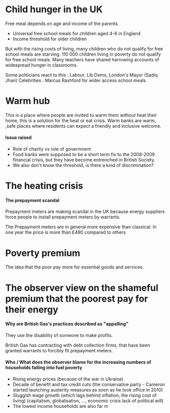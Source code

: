 # Child hunger in the UK
Free meal depends on age and income of the parents.

- Universal free school meals for children aged 4-6 in England
- Income threshold for older children

But with the rising costs of living, many children who do not qualify for free school meals are starving.
110 000 children living in poverty do not qualify for free school meals. Many teachers have shared harrowing accounts of widespread hunger in classrooms. 

Some politicians react to this : Labour, Lib Dems, London's Mayor (Sadiq Jhan)
Celebrities : Marcus Rashford
for wider access school meals.

# Warm hub
This is a place where people are invited to warm them without heat their home, this is a solution for the heat or eat crisis.
Warm banks are warm, ,safe places where residents can expect a friendly and inclusive welcome. 

#### Issue raised
- Role of charity vs role of government
- Food banks were supposed to be a short term fix to the 2008-2009 financial crisis, but they have become entrenched in British Society.
- We also don't know the threshold, is there a kind of discrimination?

# The heating crisis
#### The prepayment scandal
Prepayment meters are making scandal in the UK because energy suppliers force people to install prepayment meters by warrants. 

The Prepayment meters are in general more expensive than classical. In one year the price is more than £490 compared to others

# Poverty premium
The idea that the poor pay more for essential goods and services.

# The observer view on the shameful premium that the poorest pay for their energy
#### Why are British Gas's practices described as "appalling"
They use the disability of someone to make profits. 

British Gas has contracting with debt collection firms, that have been granted warrants to forcibly fit prepayment meters.

#### Who / What does the observer blame for the increasing numbers of households falling into fuel poverty
- Rising energy prices (because of the war in Ukraine)
- Decade of benefit and tax credit cuts (the conservative party - Cameron started launching austerity measures as soon as he took office in 2010)
- Sluggish wage growth (which lags behind inflation, the rising cost of living) (capitalism, globalisation, ..., economic crisis lack of political will)
- The lowest income households are also far m